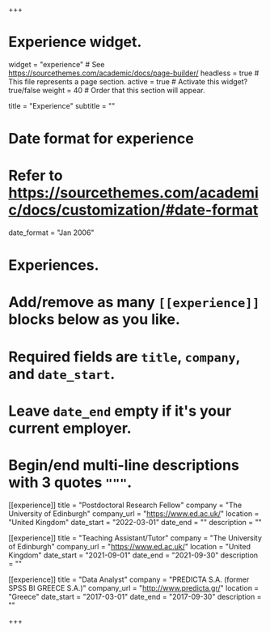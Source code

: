 +++
  # Experience widget.
  widget = "experience"  # See https://sourcethemes.com/academic/docs/page-builder/
  headless = true  # This file represents a page section.
  active = true  # Activate this widget? true/false
  weight = 40  # Order that this section will appear.
  
  title = "Experience"
  subtitle = ""
  
  # Date format for experience
  #   Refer to https://sourcethemes.com/academic/docs/customization/#date-format
  date_format = "Jan 2006"
  
  # Experiences.
  #   Add/remove as many `[[experience]]` blocks below as you like.
  #   Required fields are `title`, `company`, and `date_start`.
  #   Leave `date_end` empty if it's your current employer.
  #   Begin/end multi-line descriptions with 3 quotes `"""`.
  
[[experience]]
  title = "Postdoctoral Research Fellow"
  company = "The University of Edinburgh"
  company_url = "https://www.ed.ac.uk/"
  location = "United Kingdom"
  date_start = "2022-03-01"
  date_end = ""
  description = ""

[[experience]] 
  title = "Teaching Assistant/Tutor" 
  company = "The University of Edinburgh" 
  company_url = "https://www.ed.ac.uk/" 
  location = "United Kingdom" 
  date_start = "2021-09-01" 
  date_end = "2021-09-30" 
  description = ""

[[experience]] 
  title = "Data Analyst" 
  company = "PREDICTA S.A. (former SPSS BI GREECE S.A.)" 
  company_url = "http://www.predicta.gr/" 
  location = "Greece" 
  date_start = "2017-03-01" 
  date_end = "2017-09-30" 
  description = ""

+++
